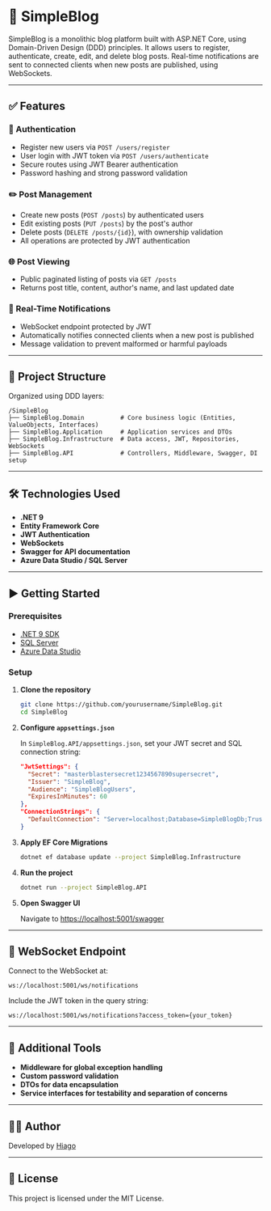 # 📝 SimpleBlog

SimpleBlog is a monolithic blog platform built with ASP.NET Core, using Domain-Driven Design (DDD) principles. It allows users to register, authenticate, create, edit, and delete blog posts. Real-time notifications are sent to connected clients when new posts are published, using WebSockets.

---

## ✅ Features

### 🔐 Authentication

- Register new users via `POST /users/register`
- User login with JWT token via `POST /users/authenticate`
- Secure routes using JWT Bearer authentication
- Password hashing and strong password validation

### ✏️ Post Management

- Create new posts (`POST /posts`) by authenticated users
- Edit existing posts (`PUT /posts`) by the post's author
- Delete posts (`DELETE /posts/{id}`), with ownership validation
- All operations are protected by JWT authentication

### 🌐 Post Viewing

- Public paginated listing of posts via `GET /posts`
- Returns post title, content, author's name, and last updated date

### 🔔 Real-Time Notifications

- WebSocket endpoint protected by JWT
- Automatically notifies connected clients when a new post is published
- Message validation to prevent malformed or harmful payloads

---

## 🧱 Project Structure

Organized using DDD layers:

```
/SimpleBlog
├── SimpleBlog.Domain          # Core business logic (Entities, ValueObjects, Interfaces)
├── SimpleBlog.Application     # Application services and DTOs
├── SimpleBlog.Infrastructure  # Data access, JWT, Repositories, WebSockets
├── SimpleBlog.API             # Controllers, Middleware, Swagger, DI setup
```

---

## 🛠️ Technologies Used

- **.NET 9**
- **Entity Framework Core**
- **JWT Authentication**
- **WebSockets**
- **Swagger for API documentation**
- **Azure Data Studio / SQL Server**

---

## ▶️ Getting Started

### Prerequisites

- [.NET 9 SDK](https://dotnet.microsoft.com/en-us/download)
- [SQL Server](https://www.microsoft.com/en-us/sql-server/)
- [Azure Data Studio](https://learn.microsoft.com/en-us/sql/azure-data-studio/)

### Setup

1. **Clone the repository**

   ```bash
   git clone https://github.com/yourusername/SimpleBlog.git
   cd SimpleBlog
   ```

2. **Configure `appsettings.json`**

   In `SimpleBlog.API/appsettings.json`, set your JWT secret and SQL connection string:

   ```json
   "JwtSettings": {
     "Secret": "masterblastersecret1234567890supersecret",
     "Issuer": "SimpleBlog",
     "Audience": "SimpleBlogUsers",
     "ExpiresInMinutes": 60
   },
   "ConnectionStrings": {
     "DefaultConnection": "Server=localhost;Database=SimpleBlogDb;Trusted_Connection=True;TrustServerCertificate=True;"
   }
   ```

3. **Apply EF Core Migrations**

   ```bash
   dotnet ef database update --project SimpleBlog.Infrastructure
   ```

4. **Run the project**

   ```bash
   dotnet run --project SimpleBlog.API
   ```

5. **Open Swagger UI**

   Navigate to [https://localhost:5001/swagger](https://localhost:5001/swagger)

---

## 📡 WebSocket Endpoint

Connect to the WebSocket at:

```
ws://localhost:5001/ws/notifications
```

Include the JWT token in the query string:

```
ws://localhost:5001/ws/notifications?access_token={your_token}
```

---

## 🧰 Additional Tools

- **Middleware for global exception handling**
- **Custom password validation**
- **DTOs for data encapsulation**
- **Service interfaces for testability and separation of concerns**

---

## 🧑‍💻 Author

Developed by [Hiago](https://github.com/hiagoindalecio)

---

## 📄 License

This project is licensed under the MIT License.
